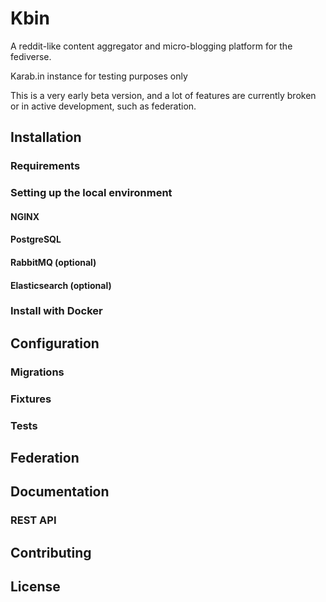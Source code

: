# Kbin

A reddit-like content aggregator and micro-blogging platform for the fediverse.

Karab.in instance for testing purposes only

This is a very early beta version, and a lot of features are currently broken or in active development, such as federation.

## Installation
### Requirements
### Setting up the local environment
#### NGINX
#### PostgreSQL
#### RabbitMQ (optional)
#### Elasticsearch (optional)
### Install with Docker

## Configuration
### Migrations
### Fixtures
### Tests

## Federation

## Documentation
### REST API

## Contributing

## License
